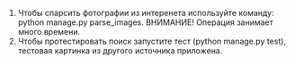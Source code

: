 1. Чтобы спарсить фотографии из интеренета используйте команду: python manage.py parse_images. ВНИМАНИЕ! Операция занимает много времени.
2. Чтобы протестировать поиск запустите тест (python manage.py test), тестовая картинка из другого источника приложена.
